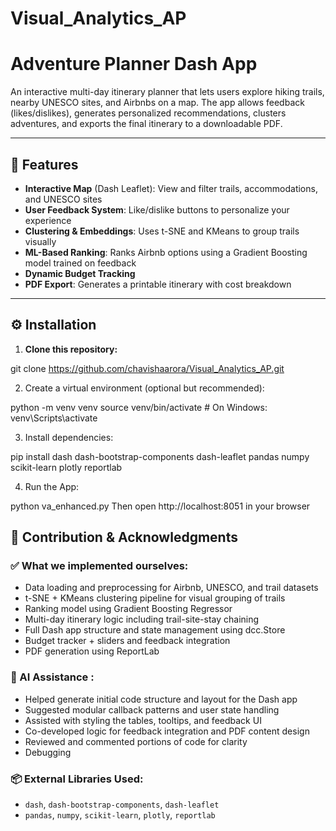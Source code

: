 # Visual_Analytics_AP


# Adventure Planner Dash App

An interactive multi-day itinerary planner that lets users explore hiking trails, nearby UNESCO sites, and Airbnbs on a map. The app allows feedback (likes/dislikes), generates personalized recommendations, clusters adventures, and exports the final itinerary to a downloadable PDF.

---

## 🧩 Features

- **Interactive Map** (Dash Leaflet): View and filter trails, accommodations, and UNESCO sites
- **User Feedback System**: Like/dislike buttons to personalize your experience
- **Clustering & Embeddings**: Uses t-SNE and KMeans to group trails visually
- **ML-Based Ranking**: Ranks Airbnb options using a Gradient Boosting model trained on feedback
- **Dynamic Budget Tracking**
- **PDF Export**: Generates a printable itinerary with cost breakdown

---

## ⚙️ Installation

1. **Clone this repository:**

git clone https://github.com/chavishaarora/Visual_Analytics_AP.git

2. Create a virtual environment (optional but recommended):
 
python -m venv venv
source venv/bin/activate  # On Windows: venv\\Scripts\\activate

3. Install dependencies:

pip install dash dash-bootstrap-components dash-leaflet pandas numpy scikit-learn plotly reportlab

4. Run the App:

python va_enhanced.py
Then open http://localhost:8051 in your browser


## 📌 Contribution & Acknowledgments

### ✅ What we implemented ourselves:
- Data loading and preprocessing for Airbnb, UNESCO, and trail datasets
- t-SNE + KMeans clustering pipeline for visual grouping of trails
- Ranking model using Gradient Boosting Regressor
- Multi-day itinerary logic including trail-site-stay chaining
- Full Dash app structure and state management using dcc.Store
- Budget tracker + sliders and feedback integration
- PDF generation using ReportLab

### 🤖 AI Assistance :
- Helped generate initial code structure and layout for the Dash app
- Suggested modular callback patterns and user state handling
- Assisted with styling the tables, tooltips, and feedback UI
- Co-developed logic for feedback integration and PDF content design
- Reviewed and commented portions of code for clarity
- Debugging

### 📦 External Libraries Used:
- `dash`, `dash-bootstrap-components`, `dash-leaflet`
- `pandas`, `numpy`, `scikit-learn`, `plotly`, `reportlab`






